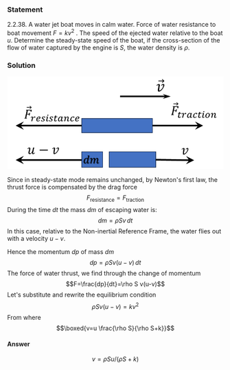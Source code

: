 ###  Statement 

$2.2.38.$ A water jet boat moves in calm water. Force of water resistance to boat movement $F = k v^2$ . The speed of the ejected water relative to the boat $u$. Determine the steady-state speed of the boat, if the cross-section of the flow of water captured by the engine is $S$, the water density is $\rho$. 

### Solution

![ For problem $2.2.38$ |795x338, 39%](../../img/2.2.38/draw.png)

Since in steady-state mode remains unchanged, by Newton's first law, the thrust force is compensated by the drag force $$F_\text{resistance}=F_\text{traction}$$ During the time $dt$ the mass $dm$ of escaping water is: $$dm=\rho S v\,dt$$ In this case, relative to the Non-inertial Reference Frame, the water flies out with a velocity $u-v$. 

Hence the momentum $dp$ of mass $dm$ $$dp=\rho S v(u-v)\,dt$$ The force of water thrust, we find through the change of momentum $$F=\frac{dp}{dt}=\rho S v(u-v)$$ Let's substitute and rewrite the equilibrium condition $$\rho S v(u-v)=k v^2$$ From where $$\boxed{v=u \frac{\rho S}{\rho S+k}}$$ 

#### Answer

$$v=\rho Su/(\rho S+k)$$ 
